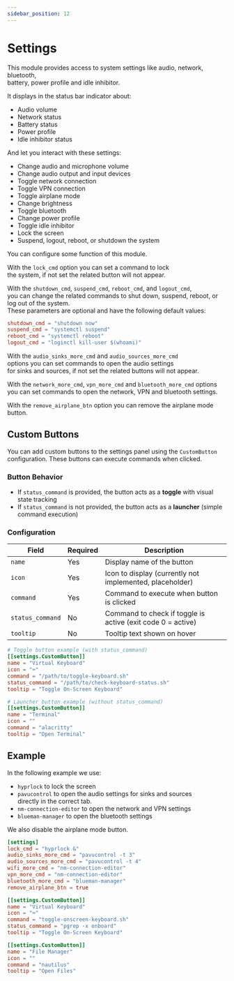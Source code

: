 ```yaml
---
sidebar_position: 12
---
```


# Settings

This module provides access to system settings like audio, network, bluetooth,  
battery, power profile and idle inhibitor.

It displays in the status bar indicator about:

- Audio volume
- Network status
- Battery status
- Power profile
- Idle inhibitor status

And let you interact with these settings:

- Change audio and microphone volume
- Change audio output and input devices
- Toggle network connection
- Toggle VPN connection
- Toggle airplane mode
- Change brightness
- Toggle bluetooth
- Change power profile
- Toggle idle inhibitor
- Lock the screen
- Suspend, logout, reboot, or shutdown the system

You can configure some function of this module.

With the `lock_cmd` option you can set a command to lock  
the system, if not set the related button will not appear.

With the `shutdown_cmd`, `suspend_cmd`, `reboot_cmd`, and `logout_cmd`,  
you can change the related commands to shut down, suspend, reboot,
or log out of the system.  
These parameters are optional and have the following default values:

```toml
shutdown_cmd = "shutdown now"
suspend_cmd = "systemctl suspend"
reboot_cmd = "systemctl reboot"
logout_cmd = "loginctl kill-user $(whoami)"
```

With the `audio_sinks_more_cmd` and `audio_sources_more_cmd`  
options you can set commands to open the audio settings  
for sinks and sources, if not set the related buttons will not appear.

With the `network_more_cmd`, `vpn_more_cmd` and `bluetooth_more_cmd` options  
you can set commands to open the network, VPN and bluetooth settings.

With the `remove_airplane_btn` option you can remove the airplane mode button.

## Custom Buttons

You can add custom buttons to the settings panel using the `CustomButton` configuration.
These buttons can execute commands when clicked.

### Button Behavior

- If `status_command` is provided, the button acts as a **toggle** with visual state tracking
- If `status_command` is not provided, the button acts as a **launcher** (simple command execution)

### Configuration

| Field | Required | Description |
|-------|----------|-------------|
| `name` | Yes | Display name of the button |
| `icon` | Yes | Icon to display (currently not implemented, placeholder) |
| `command` | Yes | Command to execute when button is clicked |
| `status_command` | No | Command to check if toggle is active (exit code 0 = active) |
| `tooltip` | No | Tooltip text shown on hover |

```toml
# Toggle button example (with status_command)
[[settings.CustomButton]]
name = "Virtual Keyboard"
icon = "⌨️"
command = "/path/to/toggle-keyboard.sh"
status_command = "/path/to/check-keyboard-status.sh"
tooltip = "Toggle On-Screen Keyboard"

# Launcher button example (without status_command)
[[settings.CustomButton]]
name = "Terminal"
icon = ""
command = "alacritty"
tooltip = "Open Terminal"
```

## Example

In the following example we use:

- `hyprlock` to lock the screen
- `pavucontrol` to open the audio settings for sinks and sources  
  directly in the correct tab.
- `nm-connection-editor` to open the network and VPN settings
- `blueman-manager` to open the bluetooth settings

We also disable the airplane mode button.

```toml
[settings]
lock_cmd = "hyprlock &"
audio_sinks_more_cmd = "pavucontrol -t 3"
audio_sources_more_cmd = "pavucontrol -t 4"
wifi_more_cmd = "nm-connection-editor"
vpn_more_cmd = "nm-connection-editor"
bluetooth_more_cmd = "blueman-manager"
remove_airplane_btn = true

[[settings.CustomButton]]
name = "Virtual Keyboard"
icon = "⌨️"
command = "toggle-onscreen-keyboard.sh"
status_command = "pgrep -x onboard"
tooltip = "Toggle On-Screen Keyboard"

[[settings.CustomButton]]
name = "File Manager"
icon = ""
command = "nautilus"
tooltip = "Open Files"
```
